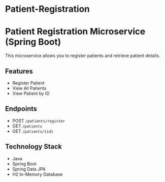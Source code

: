 # Patient-Registration
# Patient Registration Microservice (Spring Boot)

This microservice allows you to register patients and retrieve patient details.

## Features
- Register Patient
- View All Patients
- View Patient by ID

## Endpoints
- POST `/patients/register`
- GET `/patients`
- GET `/patients/{id}`

## Technology Stack
- Java
- Spring Boot
- Spring Data JPA
- H2 In-Memory Database
